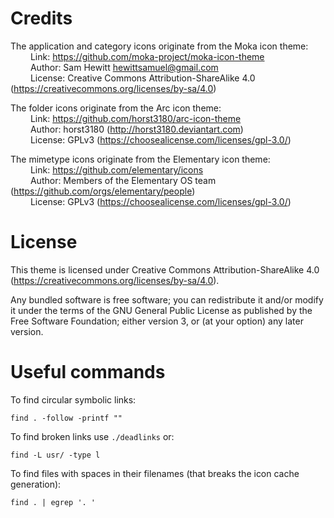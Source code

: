 
Credits
=======

The application and category icons originate from the Moka icon theme: <br>
	&emsp;&emsp; Link: https://github.com/moka-project/moka-icon-theme <br>
	&emsp;&emsp; Author: Sam Hewitt <hewittsamuel@gmail.com> <br>
	&emsp;&emsp; License: Creative Commons Attribution-ShareAlike 4.0 (https://creativecommons.org/licenses/by-sa/4.0)

The folder icons originate from the Arc icon theme: <br>
	&emsp;&emsp; Link: https://github.com/horst3180/arc-icon-theme <br>
	&emsp;&emsp; Author: horst3180 (http://horst3180.deviantart.com) <br>
	&emsp;&emsp; License: GPLv3 (https://choosealicense.com/licenses/gpl-3.0/)

The mimetype icons originate from the Elementary icon theme: <br>
	&emsp;&emsp; Link: https://github.com/elementary/icons <br>
	&emsp;&emsp; Author: Members of the Elementary OS team (https://github.com/orgs/elementary/people) <br>
	&emsp;&emsp; License: GPLv3 (https://choosealicense.com/licenses/gpl-3.0/)

License
=======

This theme is licensed under Creative Commons Attribution-ShareAlike 4.0 (https://creativecommons.org/licenses/by-sa/4.0).

Any bundled software is free software; you can redistribute it and/or modify it under the terms of the GNU General Public License as published by the Free Software Foundation; either version 3, or (at your option) any later version.

Useful commands
===============

To find circular symbolic links:

	find . -follow -printf ""

To find broken links use `./deadlinks` or:

	find -L usr/ -type l

To find files with spaces in their filenames (that breaks the icon cache generation):

	find . | egrep '. '
